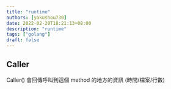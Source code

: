 ```yaml
---
title: "runtime"
authors: [yakushou730]
date: 2022-02-20T18:21:13+08:00
description: "runtime"
tags: ["golang"]
draft: false
---
```


## Caller
Caller() 會回傳呼叫到這個 method 的地方的資訊 (時間/檔案/行數)
